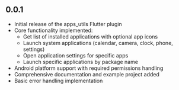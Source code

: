 ## 0.0.1

* Initial release of the apps_utils Flutter plugin
* Core functionality implemented:
  - Get list of installed applications with optional app icons
  - Launch system applications (calendar, camera, clock, phone, settings)
  - Open application settings for specific apps
  - Launch specific applications by package name
* Android platform support with required permissions handling
* Comprehensive documentation and example project added
* Basic error handling implementation
